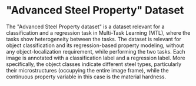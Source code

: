 # "Advanced Steel Property" Dataset
The "Advanced Steel Property dataset" is a dataset relevant for a classification and a regression task in Multi-Task Learning (MTL), where the tasks show heterogeneity between the tasks. The dataset is relevant for object classification and its regression-based property modeling, without any object-localization requirement, while performing the two tasks. Each image is annotated with a classification label and a regression label. More specifically, the object classes indicate different steel types, particularly their microstructures (occupying the entire image frame), while the continuous property variable in this case is the material hardness.
